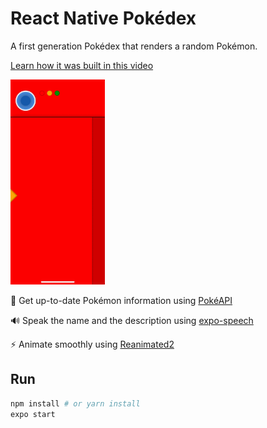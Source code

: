 # React Native Pokédex

A first generation Pokédex that renders a random Pokémon.

[Learn how it was built in this video](https://youtu.be/QeAZOrGodI0)

<img src="assets/pokedex.gif" width="30%" />

📕 Get up-to-date Pokémon information using [PokéAPI](https://pokeapi.co/)

🔊 Speak the name and the description using [expo-speech](https://docs.expo.io/versions/latest/sdk/speech)

⚡️ Animate smoothly using [Reanimated2](https://docs.swmansion.com/react-native-reanimated/)

## Run

```bash
npm install # or yarn install
expo start
```
